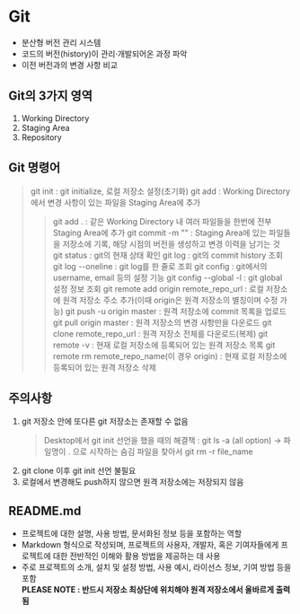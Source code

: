 # Git
* 분산형 버전 관리 시스템
* 코드의 버전(history)이 관리·개발되어온 과정 파악
* 이전 버전과의 변경 사항 비교

## Git의 3가지 영역
1. Working Directory 
2. Staging Area
3. Repository

## Git 명령어
> git init : git initialize, 로컬 저장소 설정(초기화)
> git add : Working Directory에서 변경 사항이 있는 파일을 Staging Area에 추가
>> git add . : 같은 Working Directory 내 여러 파일들을 한번에 전부 Staging Area에 추가
> git commit -m "" : Staging Area에 있는 파일들을 저장소에 기록, 해당 시점의 버전을 생성하고 변경 이력을 남기는 것
> git status : git의 현재 상태 확인
> git log : git의 commit history 조회
>> git log --oneline : git log를 한 줄로 조회
> git config : git에서의 username, email 등의 설정 기능
>> git config --global -l : git global 설정 정보 조회
> git remote add origin remote_repo_url : 로컬 저장소에 원격 저장소 주소 추가(이때 origin은 원격 저장소의 별칭이며 수정 가능)
> git push -u origin master : 원격 저장소에 commit 목록을 업로드 
> git pull origin master : 원격 저장소의 변경 사항만을 다운로드
> git clone remote_repo_url : 원격 저장소 전체를 다운로드(복제)
> git remote -v : 현재 로컬 저장소에 등록되어 있는 원격 저장소 목록
> git remote rm remote_repo_name(이 경우 origin) : 현재 로컬 저장소에 등록되어 있는 원격 저장소 삭제

## 주의사항
1. git 저장소 안에 또다른 git 저장소는 존재할 수 없음
   > Desktop에서 git init 선언을 했을 때의 해결책 : git ls -a (all option) → 파일명이 . 으로 시작하는 숨김 파일을 찾아서 git rm -r file_name
2. git clone 이후 git init 선언 불필요
3. 로컬에서 변경해도 push하지 않으면 원격 저장소에는 저장되지 않음

## README.md
* 프로젝트에 대한 설명, 사용 방법, 문서화된 정보 등을 포함하는 역할
* Markdown 형식으로 작성되며, 프로젝트의 사용자, 개발자, 혹은 기여자들에게 프로젝트에 대한 전반적인 이해와 활용 방법을 제공하는 데 사용
* 주로 프로젝트의 소개, 설치 및 설정 방법, 사용 예시, 라이선스 정보, 기여 방법 등을 포함  
**PLEASE NOTE : 반드시 저장소 최상단에 위치해야 원격 저장소에서 올바르게 출력됨**